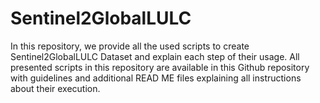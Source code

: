 # Sentinel2GlobalLULC
In this repository, we provide all the used scripts to create Sentinel2GlobalLULC Dataset and explain each step of their usage. All presented scripts in this repository are available in this Github repository with guidelines and additional READ ME files explaining all instructions about their execution.
